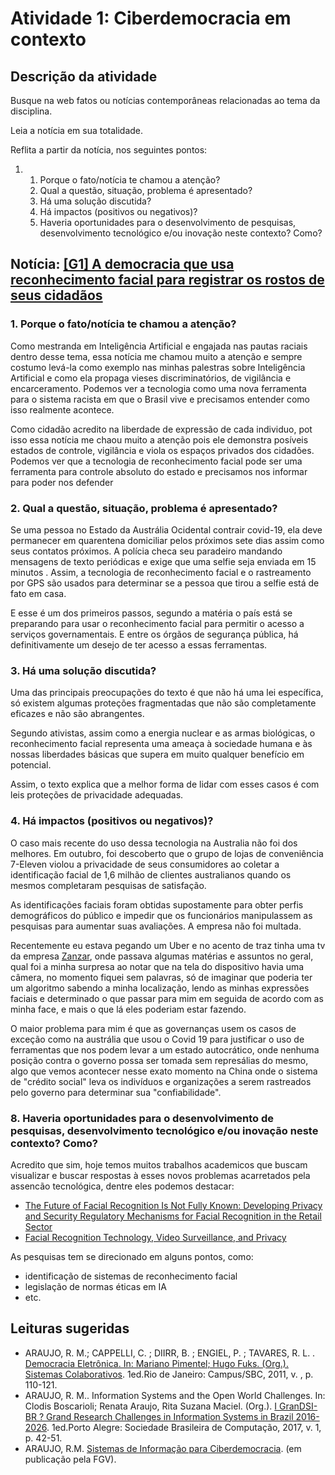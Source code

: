 # Atividade 1: Ciberdemocracia em contexto

## Descrição da atividade

Busque na web fatos ou notícias contemporâneas relacionadas ao tema da disciplina.

Leia a notícia em sua totalidade.

Reflita a partir da notícia, nos seguintes pontos:

1.
   1. Porque o fato/notícia te chamou a atenção?
   2. Qual a questão, situação, problema é apresentado?
   3. Há uma solução discutida?
   4. Há impactos (positivos ou negativos)?
   5. Haveria oportunidades para o desenvolvimento de pesquisas, desenvolvimento tecnológico e/ou inovação neste contexto? Como?

## Notícia: [\[G1\] A democracia que usa reconhecimento facial para registrar os rostos de seus cidadãos](https://g1.globo.com/tecnologia/noticia/2022/08/08/a-democracia-que-usa-reconhecimento-facial-para-registrar-os-rostos-de-seus-cidadaos.ghtml)

### **1.** Porque o fato/notícia te chamou a atenção?

Como mestranda em Inteligência Artificial e engajada nas pautas raciais dentro desse tema, essa notícia me chamou muito a atenção e sempre costumo levá-la como exemplo nas minhas palestras sobre Inteligência Artificial e como ela propaga vieses discriminatórios, de vigilância e encarceramento. Podemos ver a tecnologia como uma nova ferramenta para o sistema racista em que o Brasil vive e precisamos entender como isso realmente acontece.

Como cidadão acredito na liberdade de expressão de cada individuo, pot isso essa notícia me chaou muito a atenção pois ele demonstra posíveis estados de controle, vigilância e viola os espaços privados dos cidadões. Podemos ver que a tecnologia de reconhecimento facial pode ser uma ferramenta para controle absoluto do estado e precisamos nos informar para poder nos defender&#x20;

### 2. Qual a questão, situação, problema é apresentado?

Se uma pessoa no Estado da Austrália Ocidental contrair covid-19, ela deve permanecer em quarentena domiciliar pelos próximos sete dias assim como seus contatos próximos. A polícia checa seu paradeiro mandando mensagens de texto periódicas e exige que uma selfie seja enviada em 15 minutos . Assim, a tecnologia de reconhecimento facial e o rastreamento por GPS são usados para determinar se a pessoa que tirou a selfie está de fato em casa.&#x20;

E esse é um dos primeiros passos, segundo a matéria o país está se preparando para usar o reconhecimento facial para permitir o acesso a serviços governamentais. E entre os órgãos de segurança pública, há definitivamente um desejo de ter acesso a essas ferramentas.

### 3. Há uma solução discutida?

Uma das principais preocupações do texto é que não há uma lei específica, só existem algumas proteções fragmentadas que não são completamente eficazes e não são abrangentes.

Segundo ativistas, assim como a energia nuclear e as armas biológicas, o reconhecimento facial representa uma ameaça à sociedade humana e às nossas liberdades básicas que supera em muito qualquer benefício em potencial.

Assim, o texto explica que a melhor forma de lidar com esses casos é com leis proteções de privacidade adequadas.

### 4. Há impactos (positivos ou negativos)?

O caso mais recente do uso dessa tecnologia na Australia não foi dos melhores. Em outubro, foi descoberto que o grupo de lojas de conveniência 7-Eleven violou a privacidade de seus consumidores ao coletar a identificação facial de 1,6 milhão de clientes australianos quando os mesmos completaram pesquisas de satisfação.

As identificações faciais foram obtidas supostamente para obter perfis demográficos do público e impedir que os funcionários manipulassem as pesquisas para aumentar suas avaliações. A empresa não foi multada.

Recentemente eu estava pegando um Uber e no acento de traz tinha uma tv da empresa [Zanzar](https://zanzar.com.br), onde passava algumas matérias e assuntos no geral, qual foi a minha surpresa ao notar que na tela do dispositivo havia uma câmera, no momento fiquei sem palavras, só de imaginar que poderia ter um algoritmo sabendo a minha localização, lendo as minhas expressões faciais e determinado o que passar para mim em seguida de acordo com as minha face, e mais o que lá eles poderiam estar fazendo.

O maior problema para mim é que as governanças usem os casos de exceção como na austrália que usou o Covid 19 para justificar o uso de ferramentas que nos podem levar a um estado autocrático, onde nenhuma posição contra o governo possa ser tomada sem represálias do mesmo, algo que vemos acontecer nesse exato momento na China onde o sistema de "crédito social" leva os indivíduos e organizações a serem rastreados pelo governo para determinar sua "confiabilidade".

### 8. Haveria oportunidades para o desenvolvimento de pesquisas, desenvolvimento tecnológico e/ou inovação neste contexto? Como?

Acredito que sim, hoje temos muitos trabalhos academicos que buscam visualizar e buscar respostas à esses novos problemas acarretados pela assencão tecnológica, dentre eles podemos destacar:

* [The Future of Facial Recognition Is Not Fully Known: Developing Privacy and Security Regulatory Mechanisms for Facial Recognition in the Retail Sector](https://heinonline.org/HOL/LandingPage?handle=hein.journals/frdipm29\&div=18\&id=\&page=)
* [Facial Recognition Technology, Video Surveillance, and Privacy](https://heinonline.org/HOL/LandingPage?handle=hein.journals/scid9\&div=7\&id=\&page=)

As pesquisas tem se direcionado em alguns pontos, como:

* identificação de sistemas de reconhecimento facial
* legislação de normas éticas em IA
* etc.

## **Leituras sugeridas**

* ARAUJO, R. M.; CAPPELLI, C. ; DIIRR, B. ; ENGIEL, P. ; TAVARES, R. L. . [Democracia Eletrônica. In: Mariano Pimentel; Hugo Fuks. (Org.). Sistemas Colaborativos](https://sistemascolaborativos.uniriotec.br/). 1ed.Rio de Janeiro: Campus/SBC, 2011, v. , p. 110-121.
* ARAUJO, R. M.. Information Systems and the Open World Challenges. In: Clodis Boscarioli; Renata Araujo, Rita Suzana Maciel. (Org.). [I GranDSI-BR ? Grand Research Challenges in Information Systems in Brazil 2016-2026](https://sol.sbc.org.br/livros/index.php/sbc/catalog/book/28). 1ed.Porto Alegre: Sociedade Brasileira de Computação, 2017, v. 1, p. 42-51.
* ARAUJO, R.M. [Sistemas de Informação para Ciberdemocracia](https://edisciplinas.usp.br/pluginfile.php/5488543/course/section/6002971/ARAUJO\_SistemasdeInforma%C3%A7%C3%A3oCiberdemocracia.pdf). (em publicação pela FGV).
